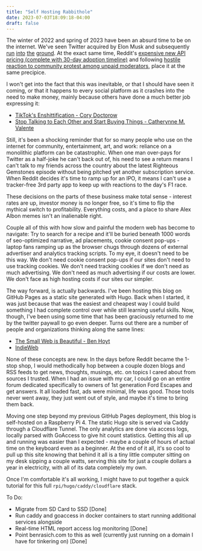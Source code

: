 ```yaml
---
title: "Self Hosting Rabbithole"
date: 2023-07-03T18:09:18-04:00
draft: false
---
```


The winter of 2022 and spring of 2023 have been an absurd time to be on the internet. We've seen Twitter acquired by Elon Musk and subsequently [run](https://mashable.com/article/twitter-api-elon-musk-developer-issues-apps) [into](https://www.theverge.com/2023/6/30/23779764/twitter-blocks-unregistered-users-account-tweets) [the](https://www.theverge.com/2023/7/1/23781198/twitter-daily-reading-limit-elon-musk-verified-paywall) [ground](https://www.theverge.com/2023/7/3/23783092/twitter-tweetdeck-new-preview-force-legacy-apis). At the exact same time, Reddit's [expensive new API pricing (complete with 30-day adoption timeline)](https://www.theverge.com/2023/6/13/23759180/reddit-protest-private-apollo-christian-selig-subreddit) and following [hostile reaction to community protest among unpaid moderators](https://www.theverge.com/23779477/reddit-protest-blackouts-crushed), place it at the same precipice.

I won't get into the fact that this was inevitable, or that I should have seen it coming, or that it happens to every social platform as it crashes into the need to make money, mainly because others have done a much better job expressing it:
+ [TikTok's Enshittification - Cory Doctorow](https://pluralistic.net/2023/01/21/potemkin-ai/)
+ [Stop Talking to Each Other and Start Buying Things - Catherynne M. Valente](https://catvalente.substack.com/p/stop-talking-to-each-other-and-start)

Still, it's been a shocking reminder that for so many people who use on the internet for community, entertainment, art, and work: reliance on a monolithic platform can be catastrophic. When one man over-pays for Twitter as a half-joke he can't back out of, his need to see a return means I can't talk to my friends across the country about the latest Righteous Gemstones episode without being pitched yet another subscription service. When Reddit decides it's time to ramp up for an IPO, it means I can't use a tracker-free 3rd party app to keep up with reactions to the day's F1 race.

These decisions on the parts of these business make total sense - interest rates are up, investor money is no longer free, so it's time to flip the mythical switch to profitability. Everything costs, and a place to share Alex Albon memes isn't an inalienable right. 

Couple all of this with how slow and painful the modern web has become to navigate: Try to search for a recipe and it'll be buried beneath 1000 words of seo-optimized narrative, ad placements, cookie consent pop-ups - laptop fans ramping up as the browser chugs through dozens of external advertiser and analytics tracking scripts. To my eye, it doesn't need to be this way. We don't need cookie consent pop-ups if our sites don't need to use tracking cookies. We don't need tracking cookies if we don't need as much advertising. We don't need as much advertising if our costs are lower. We don't face as high hosting costs if our sites our simpler.

The way forward, is actually backwards. I've been hosting this blog on GitHub Pages as a static site generated with Hugo. Back when I started, it was just because that was the easiest and cheapest way I could build something I had complete control over while still learning useful skills. Now, though, I've been using some time that has been graciously returned to me by the twitter paywall to go even deeper. Turns out there are a number of people and organizations thinking along the same lines: 
+ [The Small Web is Beautiful - Ben Hoyt](https://benhoyt.com/writings/the-small-web-is-beautiful/)
+ [IndieWeb](https://indieweb.org)

None of these concepts are new. In the days before Reddit became the 1-stop shop, I would methodically hop between a couple dozen blogs and RSS feeds to get news, thoughts, musings, etc. on topics I cared about from sources I trusted. When I had an issue with my car, I could go on an entire forum dedicated specifically to owners of 1st generation Ford Escapes and get answers. It all loaded fast, ads were minimal, life was good. Those tools never went away, they just went out of style, and maybe it's time to bring them back.

Moving one step beyond my previous GitHub Pages deployment, this blog is self-hosted on a Raspberry Pi 4. The static Hugo site is served via Caddy through a Cloudflare Tunnel. The only analytics are done via access logs, locally parsed with GoAccess to give hit count statistics. Getting this all up and running was easier than I expected - maybe a couple of hours of actual time on the keyboard even as a beginner.  At the end of it all, it's so cool to pull up this site knowing that behind it all is a tiny little computer sitting on my desk sipping a couple watts, serving this site for just a couple dollars a year in electricity, with all of its data completely my own.

Once I'm comfortable it's all working, I might have to put together a quick tutorial for this full `rpi/hugo/caddy/cloudflare` stack.

To Do:
+ Migrate from SD Card to SSD [Done]
+ Run caddy and goaccess in docker containers to start running additional services alongside
+ Real-time HTML report access log monitoring [Done]
+ Point benrasich.com to this as well (currently just running on a domain I have for tinkering on) [Done]